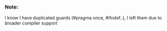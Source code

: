 

### Note:

I know I have duplicated guards (#pragma once, #ifndef..), I left them due to broader compiler support